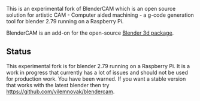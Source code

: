 This is an experimental fork of BlenderCAM which is an open source solution for artistic CAM - Computer aided machining - a g-code generation tool for blender 2.79 running on a Raspberry Pi.

BlenderCAM is an add-on for the open-source [Blender 3d package](https://www.blender.org/).

## Status
This experimental fork is for blender 2.79 running on a Raspberry Pi.  It is a work in progress that currently has a lot of issues and should not be used for production work. You have been warned.  If you want a stable version that works with the latest blender then try https://github.com/vilemnovak/blendercam.

